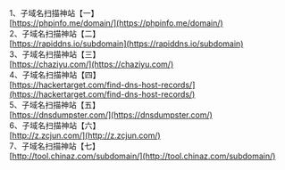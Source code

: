1、子域名扫描神站【一】<br />[https://phpinfo.me/domain/](https://phpinfo.me/domain/)<br />2、子域名扫描神站【二】<br />[https://rapiddns.io/subdomain](https://rapiddns.io/subdomain)<br />3、子域名扫描神站【三】<br />[https://chaziyu.com/](https://chaziyu.com/)<br />4、子域名扫描神站【四】<br />[https://hackertarget.com/find-dns-host-records/](https://hackertarget.com/find-dns-host-records/)<br />5、子域名扫描神站【五】<br />[https://dnsdumpster.com/](https://dnsdumpster.com/)<br />6、子域名扫描神站【六】<br />[http://z.zcjun.com/](http://z.zcjun.com/)<br />7、子域名扫描神站【七】<br />[http://tool.chinaz.com/subdomain/](http://tool.chinaz.com/subdomain/)
